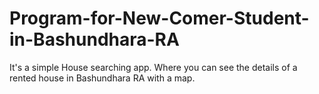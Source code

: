 # Program-for-New-Comer-Student-in-Bashundhara-RA
It's a simple House searching app. Where you can see the details of a rented house in Bashundhara RA with a map.
